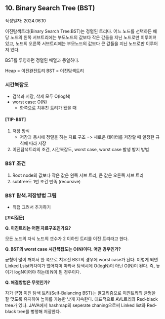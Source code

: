 ## 10. Binary Search Tree (BST)

작성일자: 2024.06.10



이진탐색트리(Binary Search Tree:BST)는 정렬된 트리다. 어느 노드를 선택하든 해당 노드의 왼쪽 서브트리에는 부모노드의 값보다 작은 값들을 지닌 노드로만 이루어져 있고, 노드의 오른쪽 서브트리에는 부모노드의 값보다 큰 값들을 지닌 노드로만 이루어져 있다.

BST를 투영하면 정렬된 배열과 동일하다.

Heap = 이진완전트리
BST = 이진탐색트리



### 시간복잡도

- 검색과 저장, 삭제 모두 O(logN)
- worst case: O(N)
  - 한쪽으로 치우친 트리가 됐을 때



#### [TIP-BST]

1. 저장 방식
   - 저장과 동시에 정렬을 하는 자료 구조 => 새로운 데이터를 저장할 때 일정한 규칙에 따라 저장
2. 이진탐색트리의 조건, 시간복잡도, worst case, worst case 발생 방지 방법



### BST 조건

1. Root node의 값보다 작은 값은 왼쪽 서브 트리, 큰 값은 오른쪽 서브 트리
2. subtree도 1번 조건 만족 (recursive)



### BST 탐색.저장방법 그림

* 직접 그려서 추가하기





**[꼬리질문]**

**Q. 이진트리는 어떤 자료구조인가요?**

모든 노드의 자식 노드의 갯수가 2 이하인 트리를 이진 트리라고 한다.



**Q. BST의 worst case 시간복잡도는 O(N)이다. 어떤 경우인가?**

균형이 많이 깨져서 한 쪽으로 치우진 BST의 경우에 worst case가 된다. 이렇게 되면 Linked Lsist와차이가 없어지며 따라서 탐색시에 O(logN)이 아닌 O(N)이 된다. 즉, 높이가 logN이어야 하는데 N이 된 경우이다.



**Q. 해결방법은 무엇인가?**

자가 균형 이진 탐색 트리(Self-Balancing BST)는 알고리즘으로 이진트리의 균형을 잘 맞도록 유지하여 높이를 가능한 낮게 지속한다. 대표적으로 AVL트리와 Red-black tree가 있다. JAVA에서 hashmap의 seperate chaning으로써 Linked list와 Red-black tree를 병행해 저장한다.
